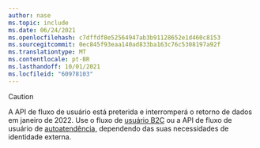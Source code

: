 ```yaml
---
author: nase
ms.topic: include
ms.date: 06/24/2021
ms.openlocfilehash: c7dffdf8e52564947ab3b91128652e1d460c8153
ms.sourcegitcommit: 0ec845f93eaa140ad833ba163c76c5308197a92f
ms.translationtype: MT
ms.contentlocale: pt-BR
ms.lasthandoff: 10/01/2021
ms.locfileid: "60978103"
---
```

<!-- markdownlint-disable MD041-->

> [!CAUTION]
> A API de fluxo de usuário está preterida e interromperá o retorno de dados em janeiro de 2022. Use o fluxo de [usuário B2C](/graph/api/resources/b2cidentityuserflow) ou a API de fluxo de usuário de [autoatendência,](/graph/api/resources/b2xidentityuserflow) dependendo das suas necessidades de identidade externa.
